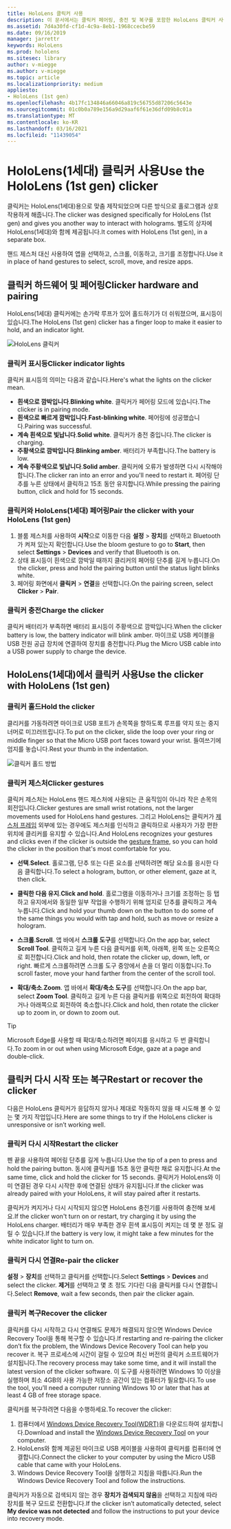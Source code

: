 ```yaml
---
title: HoloLens 클릭커 사용
description: 이 문서에서는 클릭커 페어링, 충전 및 복구를 포함한 HoloLens 클릭커 사용 방법을 간략하게 설명합니다.
ms.assetid: 7d4a30fd-cf1d-4c9a-8eb1-1968ccecbe59
ms.date: 09/16/2019
manager: jarrettr
keywords: HoloLens
ms.prod: hololens
ms.sitesec: library
author: v-miegge
ms.author: v-miegge
ms.topic: article
ms.localizationpriority: medium
appliesto:
- HoloLens (1st gen)
ms.openlocfilehash: 4b17fc134846a66046a819c56755d87206c5643e
ms.sourcegitcommit: 01c0b0a789e156a9d29aaf6f61e36dfd09b8c01a
ms.translationtype: MT
ms.contentlocale: ko-KR
ms.lasthandoff: 03/16/2021
ms.locfileid: "11439054"
---
```

# <a name="use-the-hololens-1st-gen-clicker"></a><span data-ttu-id="55a49-104">HoloLens(1세대) 클릭커 사용</span><span class="sxs-lookup"><span data-stu-id="55a49-104">Use the HoloLens (1st gen) clicker</span></span>

<span data-ttu-id="55a49-105">클릭커는 HoloLens(1세대)용으로 맞춤 제작되었으며 다른 방식으로 홀로그램과 상호 작용하게 해줍니다.</span><span class="sxs-lookup"><span data-stu-id="55a49-105">The clicker was designed specifically for HoloLens (1st gen) and gives you another way to interact with holograms.</span></span> <span data-ttu-id="55a49-106">별도의 상자에 HoloLens(1세대)와 함께 제공됩니다.</span><span class="sxs-lookup"><span data-stu-id="55a49-106">It comes with HoloLens (1st gen), in a separate box.</span></span>

<span data-ttu-id="55a49-107">핸드 제스처 대신 사용하여 앱을 선택하고, 스크롤, 이동하고, 크기를 조정합니다.</span><span class="sxs-lookup"><span data-stu-id="55a49-107">Use it in place of hand gestures to select, scroll, move, and resize apps.</span></span>

## <a name="clicker-hardware-and-pairing"></a><span data-ttu-id="55a49-108">클릭커 하드웨어 및 페어링</span><span class="sxs-lookup"><span data-stu-id="55a49-108">Clicker hardware and pairing</span></span>

<span data-ttu-id="55a49-109">HoloLens(1세대) 클릭커에는 손가락 루프가 있어 홀드하기가 더 쉬워졌으며, 표시등이 있습니다.</span><span class="sxs-lookup"><span data-stu-id="55a49-109">The HoloLens (1st gen) clicker has a finger loop to make it easier to hold, and an indicator light.</span></span>

![HoloLens 클릭커](images/use-hololens-clicker-1.png)

### <a name="clicker-indicator-lights"></a><span data-ttu-id="55a49-111">클릭커 표시등</span><span class="sxs-lookup"><span data-stu-id="55a49-111">Clicker indicator lights</span></span>

<span data-ttu-id="55a49-112">클릭커 표시등의 의미는 다음과 같습니다.</span><span class="sxs-lookup"><span data-stu-id="55a49-112">Here's what the lights on the clicker mean.</span></span>

- <span data-ttu-id="55a49-113">**흰색으로 깜박입니다**.</span><span class="sxs-lookup"><span data-stu-id="55a49-113">**Blinking white**.</span></span> <span data-ttu-id="55a49-114">클릭커가 페어링 모드에 있습니다.</span><span class="sxs-lookup"><span data-stu-id="55a49-114">The clicker is in pairing mode.</span></span>
- <span data-ttu-id="55a49-115">**흰색으로 빠르게 깜박입니다**.</span><span class="sxs-lookup"><span data-stu-id="55a49-115">**Fast-blinking white**.</span></span> <span data-ttu-id="55a49-116">페어링에 성공했습니다.</span><span class="sxs-lookup"><span data-stu-id="55a49-116">Pairing was successful.</span></span>
- <span data-ttu-id="55a49-117">**계속 흰색으로 빛납니다**.</span><span class="sxs-lookup"><span data-stu-id="55a49-117">**Solid white**.</span></span> <span data-ttu-id="55a49-118">클릭커가 충전 중입니다.</span><span class="sxs-lookup"><span data-stu-id="55a49-118">The clicker is charging.</span></span>
- <span data-ttu-id="55a49-119">**주황색으로 깜박입니다**.</span><span class="sxs-lookup"><span data-stu-id="55a49-119">**Blinking amber**.</span></span> <span data-ttu-id="55a49-120">배터리가 부족합니다.</span><span class="sxs-lookup"><span data-stu-id="55a49-120">The battery is low.</span></span>
- <span data-ttu-id="55a49-121">**계속 주황색으로 빛납니다**.</span><span class="sxs-lookup"><span data-stu-id="55a49-121">**Solid amber**.</span></span> <span data-ttu-id="55a49-122">클릭커에 오류가 발생하면 다시 시작해야 합니다.</span><span class="sxs-lookup"><span data-stu-id="55a49-122">The clicker ran into an error and you'll need to restart it.</span></span> <span data-ttu-id="55a49-123">페어링 단추를 누른 상태에서 클릭하고 15초 동안 유지합니다.</span><span class="sxs-lookup"><span data-stu-id="55a49-123">While pressing the pairing button, click and hold for 15 seconds.</span></span>

### <a name="pair-the-clicker-with-your-hololens-1st-gen"></a><span data-ttu-id="55a49-124">클릭커와 HoloLens(1세대) 페어링</span><span class="sxs-lookup"><span data-stu-id="55a49-124">Pair the clicker with your HoloLens (1st gen)</span></span>

1. <span data-ttu-id="55a49-125">블룸 제스처를 사용하여 **시작**으로 이동한 다음 **설정** > **장치**를 선택하고 Bluetooth가 켜져 있는지 확인합니다.</span><span class="sxs-lookup"><span data-stu-id="55a49-125">Use the bloom gesture to go to **Start**, then select **Settings** > **Devices** and verify that Bluetooth is on.</span></span>
1. <span data-ttu-id="55a49-126">상태 표시등이 흰색으로 깜박일 때까지 클리커의 페어링 단추를 길게 누릅니다.</span><span class="sxs-lookup"><span data-stu-id="55a49-126">On the clicker, press and hold the pairing button until the status light blinks white.</span></span>
1. <span data-ttu-id="55a49-127">페어링 화면에서 **클릭커** > **연결**을 선택합니다.</span><span class="sxs-lookup"><span data-stu-id="55a49-127">On the pairing screen, select **Clicker** > **Pair**.</span></span>

### <a name="charge-the-clicker"></a><span data-ttu-id="55a49-128">클릭커 충전</span><span class="sxs-lookup"><span data-stu-id="55a49-128">Charge the clicker</span></span>

<span data-ttu-id="55a49-129">클릭커 배터리가 부족하면 배터리 표시등이 주황색으로 깜박입니다.</span><span class="sxs-lookup"><span data-stu-id="55a49-129">When the clicker battery is low, the battery indicator will blink amber.</span></span> <span data-ttu-id="55a49-130">마이크로 USB 케이블을 USB 전원 공급 장치에 연결하여 장치를 충전합니다.</span><span class="sxs-lookup"><span data-stu-id="55a49-130">Plug the Micro USB cable into a USB power supply to charge the device.</span></span>

## <a name="use-the-clicker-with-hololens-1st-gen"></a><span data-ttu-id="55a49-131">HoloLens(1세대)에서 클릭커 사용</span><span class="sxs-lookup"><span data-stu-id="55a49-131">Use the clicker with HoloLens (1st gen)</span></span>

### <a name="hold-the-clicker"></a><span data-ttu-id="55a49-132">클릭커 홀드</span><span class="sxs-lookup"><span data-stu-id="55a49-132">Hold the clicker</span></span>

<span data-ttu-id="55a49-133">클리커를 가동하려면 마이크로 USB 포트가 손목쪽을 향하도록 루프를 약지 또는 중지 너머로 미끄러뜨립니다.</span><span class="sxs-lookup"><span data-stu-id="55a49-133">To put on the clicker, slide the loop over your ring or middle finger so that the Micro USB port faces toward your wrist.</span></span> <span data-ttu-id="55a49-134">들여쓰기에 엄지를 놓습니다.</span><span class="sxs-lookup"><span data-stu-id="55a49-134">Rest your thumb in the indentation.</span></span>

![클릭커 홀드 방법](images/use-hololens-clicker-2.png)

### <a name="clicker-gestures"></a><span data-ttu-id="55a49-136">클릭커 제스처</span><span class="sxs-lookup"><span data-stu-id="55a49-136">Clicker gestures</span></span>

<span data-ttu-id="55a49-137">클릭커 제스처는 HoloLens 핸드 제스처에 사용되는 큰 움직임이 아니라 작은 손목의 회전입니다.</span><span class="sxs-lookup"><span data-stu-id="55a49-137">Clicker gestures are small wrist rotations, not the larger movements used for HoloLens hand gestures.</span></span> <span data-ttu-id="55a49-138">그리고 HoloLens는 클릭커가 [제스처 프레임](hololens1-basic-usage.md) 외부에 있는 경우에도 제스처를 인식하고 클릭하므로 사용자가 가장 편한 위치에 클리커를 유지할 수 있습니다.</span><span class="sxs-lookup"><span data-stu-id="55a49-138">And HoloLens recognizes your gestures and clicks even if the clicker is outside the [gesture frame](hololens1-basic-usage.md), so you can hold the clicker in the position that's most comfortable for you.</span></span>

- <span data-ttu-id="55a49-139">**선택**.</span><span class="sxs-lookup"><span data-stu-id="55a49-139">**Select**.</span></span> <span data-ttu-id="55a49-140">홀로그램, 단추 또는 다른 요소를 선택하려면 해당 요소를 응시한 다음 클릭합니다.</span><span class="sxs-lookup"><span data-stu-id="55a49-140">To select a hologram, button, or other element, gaze at it, then click.</span></span>

- <span data-ttu-id="55a49-141">**클릭한 다음 유지**.</span><span class="sxs-lookup"><span data-stu-id="55a49-141">**Click and hold**.</span></span> <span data-ttu-id="55a49-142">홀로그램을 이동하거나 크기를 조정하는 등 탭하고 유지에서와 동일한 일부 작업을 수행하기 위해 엄지로 단추를 클릭하고 계속 누릅니다.</span><span class="sxs-lookup"><span data-stu-id="55a49-142">Click and hold your thumb down on the button to do some of the same things you would with tap and hold, such as move or resize a hologram.</span></span>

- <span data-ttu-id="55a49-143">**스크롤**.</span><span class="sxs-lookup"><span data-stu-id="55a49-143">**Scroll**.</span></span> <span data-ttu-id="55a49-144">앱 바에서 **스크롤 도구**를 선택합니다.</span><span class="sxs-lookup"><span data-stu-id="55a49-144">On the app bar, select **Scroll Tool**.</span></span> <span data-ttu-id="55a49-145">클릭하고 길게 누른 다음 클릭커를 위쪽, 아래쪽, 왼쪽 또는 오른쪽으로 회전합니다.</span><span class="sxs-lookup"><span data-stu-id="55a49-145">Click and hold, then rotate the clicker up, down, left, or right.</span></span> <span data-ttu-id="55a49-146">빠르게 스크롤하려면 스크롤 도구 중앙에서 손을 더 멀리 이동합니다.</span><span class="sxs-lookup"><span data-stu-id="55a49-146">To scroll faster, move your hand farther from the center of the scroll tool.</span></span>

- <span data-ttu-id="55a49-147">**확대/축소**.</span><span class="sxs-lookup"><span data-stu-id="55a49-147">**Zoom**.</span></span> <span data-ttu-id="55a49-148">앱 바에서 **확대/축소 도구**를 선택합니다.</span><span class="sxs-lookup"><span data-stu-id="55a49-148">On the app bar, select **Zoom Tool**.</span></span> <span data-ttu-id="55a49-149">클릭하고 길게 누른 다음 클릭커를 위쪽으로 회전하여 확대하거나 아래쪽으로 회전하여 축소합니다.</span><span class="sxs-lookup"><span data-stu-id="55a49-149">Click and hold, then rotate the clicker up to zoom in, or down to zoom out.</span></span>

> [!TIP]
> <span data-ttu-id="55a49-150">Microsoft Edge를 사용할 때 확대/축소하려면 페이지를 응시하고 두 번 클릭합니다.</span><span class="sxs-lookup"><span data-stu-id="55a49-150">To zoom in or out when using Microsoft Edge, gaze at a page and double-click.</span></span>

## <a name="restart-or-recover-the-clicker"></a><span data-ttu-id="55a49-151">클릭커 다시 시작 또는 복구</span><span class="sxs-lookup"><span data-stu-id="55a49-151">Restart or recover the clicker</span></span>

<span data-ttu-id="55a49-152">다음은 HoloLens 클릭커가 응답하지 않거나 제대로 작동하지 않을 때 시도해 볼 수 있는 몇 가지 작업입니다.</span><span class="sxs-lookup"><span data-stu-id="55a49-152">Here are some things to try if the HoloLens clicker is unresponsive or isn’t working well.</span></span>

### <a name="restart-the-clicker"></a><span data-ttu-id="55a49-153">클릭커 다시 시작</span><span class="sxs-lookup"><span data-stu-id="55a49-153">Restart the clicker</span></span>

<span data-ttu-id="55a49-154">펜 끝을 사용하여 페어링 단추를 길게 누릅니다.</span><span class="sxs-lookup"><span data-stu-id="55a49-154">Use the tip of a pen to press and hold the pairing button.</span></span> <span data-ttu-id="55a49-155">동시에 클릭커를 15초 동안 클릭한 채로 유지합니다.</span><span class="sxs-lookup"><span data-stu-id="55a49-155">At the same time, click and hold the clicker for 15 seconds.</span></span> <span data-ttu-id="55a49-156">클릭커가 HoloLens와 이미 연결된 경우 다시 시작한 후에 연결된 상태가 유지됩니다.</span><span class="sxs-lookup"><span data-stu-id="55a49-156">If the clicker was already paired with your HoloLens, it will stay paired after it restarts.</span></span>

<span data-ttu-id="55a49-157">클릭커가 켜지거나 다시 시작되지 않으면 HoloLens 충전기를 사용하여 충전해 보세요.</span><span class="sxs-lookup"><span data-stu-id="55a49-157">If the clicker won't turn on or restart, try charging it by using the HoloLens charger.</span></span> <span data-ttu-id="55a49-158">배터리가 매우 부족한 경우 흰색 표시등이 켜지는 데 몇 분 정도 걸릴 수 있습니다.</span><span class="sxs-lookup"><span data-stu-id="55a49-158">If the battery is very low, it might take a few minutes for the white indicator light to turn on.</span></span>

### <a name="re-pair-the-clicker"></a><span data-ttu-id="55a49-159">클릭커 다시 연결</span><span class="sxs-lookup"><span data-stu-id="55a49-159">Re-pair the clicker</span></span>

<span data-ttu-id="55a49-160">**설정** > **장치**를 선택하고 클릭커를 선택합니다.</span><span class="sxs-lookup"><span data-stu-id="55a49-160">Select **Settings** > **Devices** and select the clicker.</span></span> <span data-ttu-id="55a49-161">**제거**를 선택하고 몇 초 정도 기다린 다음 클릭커를 다시 연결합니다.</span><span class="sxs-lookup"><span data-stu-id="55a49-161">Select **Remove**, wait a few seconds, then pair the clicker again.</span></span>

### <a name="recover-the-clicker"></a><span data-ttu-id="55a49-162">클릭커 복구</span><span class="sxs-lookup"><span data-stu-id="55a49-162">Recover the clicker</span></span>

<span data-ttu-id="55a49-163">클릭커를 다시 시작하고 다시 연결해도 문제가 해결되지 않으면 Windows Device Recovery Tool을 통해 복구할 수 있습니다.</span><span class="sxs-lookup"><span data-stu-id="55a49-163">If restarting and re-pairing the clicker don’t fix the problem, the Windows Device Recovery Tool can help you recover it.</span></span> <span data-ttu-id="55a49-164">복구 프로세스에 시간이 걸릴 수 있으며 최신 버전의 클릭커 소프트웨어가 설치됩니다.</span><span class="sxs-lookup"><span data-stu-id="55a49-164">The recovery process may take some time, and it will install the latest version of the clicker software.</span></span> <span data-ttu-id="55a49-165">이 도구를 사용하려면 Windows 10 이상을 실행하며 최소 4GB의 사용 가능한 저장소 공간이 있는 컴퓨터가 필요합니다.</span><span class="sxs-lookup"><span data-stu-id="55a49-165">To use the tool, you’ll need a computer running Windows 10 or later that has at least 4 GB of free storage space.</span></span>

<span data-ttu-id="55a49-166">클릭커를 복구하려면 다음을 수행하세요.</span><span class="sxs-lookup"><span data-stu-id="55a49-166">To recover the clicker:</span></span>

1. <span data-ttu-id="55a49-167">컴퓨터에서 [Windows Device Recovery Tool(WDRT)](https://dev.azure.com/ContentIdea/ContentIdea/_queries/query/8a004dbe-73f8-4a32-94bc-368fc2f2a895/)을 다운로드하여 설치합니다.</span><span class="sxs-lookup"><span data-stu-id="55a49-167">Download and install the [Windows Device Recovery Tool](https://dev.azure.com/ContentIdea/ContentIdea/_queries/query/8a004dbe-73f8-4a32-94bc-368fc2f2a895/) on your computer.</span></span>
1. <span data-ttu-id="55a49-168">HoloLens와 함께 제공된 마이크로 USB 케이블을 사용하여 클릭커를 컴퓨터에 연결합니다.</span><span class="sxs-lookup"><span data-stu-id="55a49-168">Connect the clicker to your computer by using the Micro USB cable that came with your HoloLens.</span></span>
1. <span data-ttu-id="55a49-169">Windows Device Recovery Tool을 실행하고 지침을 따릅니다.</span><span class="sxs-lookup"><span data-stu-id="55a49-169">Run the Windows Device Recovery Tool and follow the instructions.</span></span>

<span data-ttu-id="55a49-170">클릭커가 자동으로 검색되지 않는 경우 **장치가 검색되지 않음**을 선택하고 지침에 따라 장치를 복구 모드로 전환합니다.</span><span class="sxs-lookup"><span data-stu-id="55a49-170">If the clicker isn’t automatically detected, select **My device was not detected** and follow the instructions to put your device into recovery mode.</span></span>
